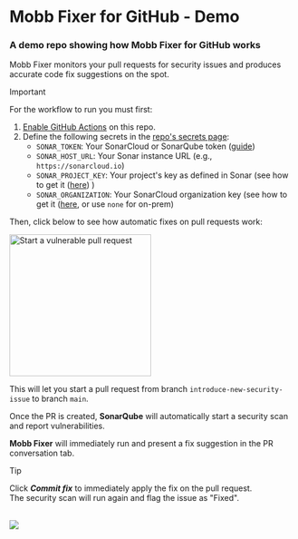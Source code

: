 # Mobb Fixer for GitHub - Demo

### A demo repo showing how Mobb Fixer for GitHub works

Mobb Fixer monitors your pull requests for security issues and produces accurate code fix suggestions on the spot.

> [!IMPORTANT]  
> For the workflow to run you must first:  
>
> 1. [Enable GitHub Actions](/../../actions) on this repo.  
> 2. Define the following secrets in the [repo's secrets page](/../../settings/secrets/actions):  
>    - `SONAR_TOKEN`: Your SonarCloud or SonarQube token ([guide](https://docs.sonarsource.com/sonarqube-cloud/advanced-setup/ci-based-analysis/github-actions-for-sonarcloud/))  
>    - `SONAR_HOST_URL`: Your Sonar instance URL (e.g., `https://sonarcloud.io`)  
>    - `SONAR_PROJECT_KEY`: Your project's key as defined in Sonar (see how to get it ([here](https://docs.sonarsource.com/sonarqube-cloud/advanced-setup/analysis-parameters/)) )
>    - `SONAR_ORGANIZATION`: Your SonarCloud organization key (see how to get it ([here](https://docs.sonarsource.com/sonarqube-cloud/advanced-setup/analysis-parameters/), or use `none` for on-prem)  

Then, click below to see how automatic fixes on pull requests work:

[<img width="250" alt="Start a vulnerable pull request" src="https://app.mobb.ai/gh-action/pull-request-button.svg" />](/../../compare/main...introduce-new-security-issue)

This will let you start a pull request from branch `introduce-new-security-issue` to branch `main`.

Once the PR is created, **SonarQube** will automatically start a security scan and report vulnerabilities.

**Mobb Fixer** will immediately run and present a fix suggestion in the PR conversation tab.

> [!TIP]  
> Click ***Commit fix*** to immediately apply the fix on the pull request.  
> The security scan will run again and flag the issue as "Fixed".

<br/>

<img src="mobb-fixer-demo.gif" />
